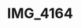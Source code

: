 ---
pid: '123'
layout: bg-photos
title: IMG_4164
filename: IMG_4255.jpg
caption: 
previous_pid: '122'
next_pid: '124'
permalink: "/photos/123.html"
---